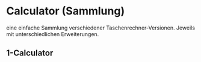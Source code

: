 # Calculator (Sammlung)

eine einfache Sammlung verschiedener Taschenrechner-Versionen. Jeweils mit unterschiedlichen Erweiterungen.

## 1-Calculator
